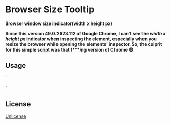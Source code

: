 # Browser Size Tooltip

**Browser window size indicator(width x height px)**

**Since this version 49.0.2623.112 of Google Chrome, I can't see the *width x height px* indicator when inspecting the element, especially when you resize the browser while opening the elements' inspector. So, the culprit for this simple script was that f****i*ng version of Chrome :smile:** 

## Usage
`
<script type="text/javascript" src="dist/winsize-notifier.min.js"></script>
`

## License

[Unlicense](http://unlicense.org)



